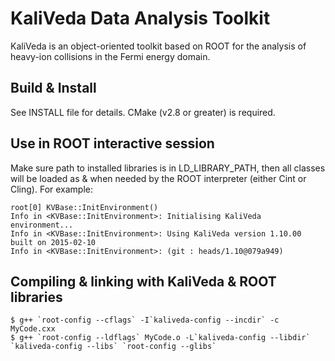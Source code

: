 # KaliVeda Data Analysis Toolkit

KaliVeda is an object-oriented toolkit based on ROOT for the analysis of heavy-ion collisions in the Fermi energy domain.

## Build & Install

See INSTALL file for details. CMake (v2.8 or greater) is required.

## Use in ROOT interactive session

Make sure path to installed libraries is in LD_LIBRARY_PATH, then all classes will be loaded as & when needed by the ROOT interpreter (either Cint or Cling). For example:

    root[0] KVBase::InitEnvironment()
    Info in <KVBase::InitEnvironment>: Initialising KaliVeda environment...
    Info in <KVBase::InitEnvironment>: Using KaliVeda version 1.10.00 built on 2015-02-10
    Info in <KVBase::InitEnvironment>: (git : heads/1.10@079a949)

## Compiling & linking with KaliVeda & ROOT libraries

    $ g++ `root-config --cflags` -I`kaliveda-config --incdir` -c MyCode.cxx
    $ g++ `root-config --ldflags` MyCode.o -L`kaliveda-config --libdir` `kaliveda-config --libs` `root-config --glibs`
